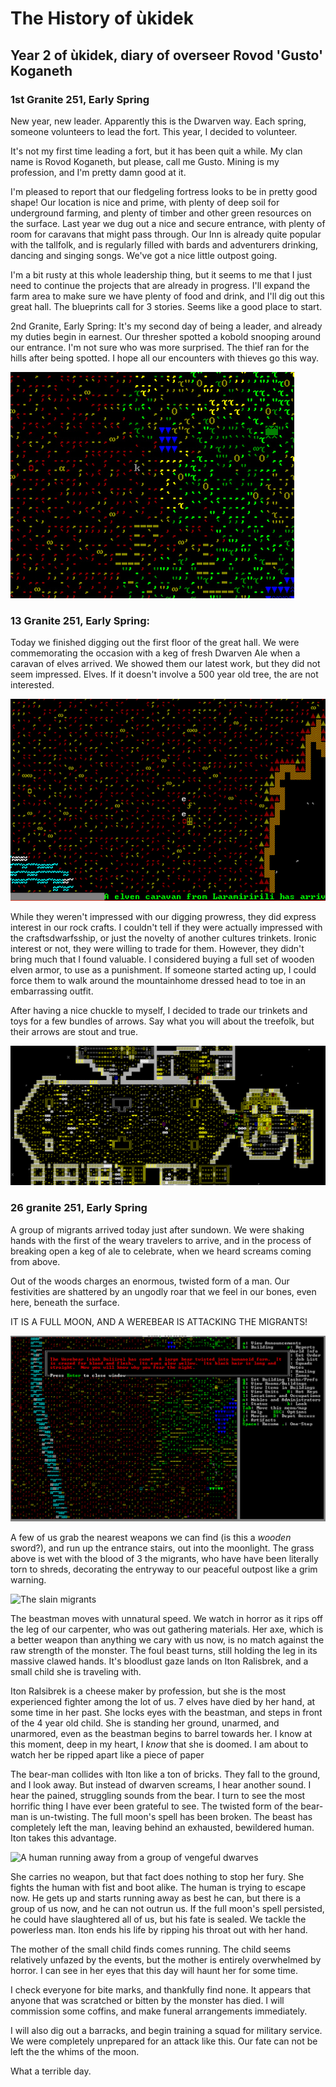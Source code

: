 The History of ùkidek
=====================

Year 2 of ùkidek, diary of overseer Rovod 'Gusto' Koganeth
---------------------------------------------------

### 1st Granite 251, Early Spring

New year, new leader. Apparently this is the Dwarven way. Each spring, someone volunteers to lead the fort. This year, I decided to volunteer.

It's not my first time leading a fort, but it has been quit a while. My clan name is Rovod Koganeth, but please, call me Gusto. Mining is my profession, and I'm pretty damn good at it.

I'm pleased to report that our fledgeling fortress looks to be in pretty good shape! Our location is nice and prime, with plenty of deep soil for underground farming, and plenty of timber and other green resources on the surface. Last year we dug out a nice and secure entrance, with plenty of room for caravans that might pass through. Our Inn is already quite popular with the tallfolk, and is regularly filled with bards and adventurers drinking, dancing and singing songs. We've got a nice little outpost going.

I'm a bit rusty at this whole leadership thing, but it seems to me that I just need to continue the projects that are already in progress. I'll expand the farm area to make sure we have plenty of food and drink, and I'll dig out this great hall. The blueprints call for 3 stories. Seems like a good place to start.

2nd Granite, Early Spring:
It's my second day of being a leader, and already my duties begin in earnest. Our thresher spotted a kobold snooping around our entrance. I'm not sure who was more surprised. The thief ran for the hills after being spotted. I hope all our encounters with thieves go this way.

![A kobold caught in the open](img/year-02/1-koboldThief.jpg "discovered!")

### 13 Granite 251, Early Spring:
Today we finished digging out the first floor of the great hall. We were commemorating the occasion with a keg of fresh Dwarven Ale when a caravan of elves arrived. We showed them our latest work, but they did not seem impressed. Elves. If it doesn't involve a 500 year old tree, the are not interested.

![An elven caravan](img/year-02/2-elvenCaravan.jpg "The elves arrive.")

While they weren't impressed with our digging prowress, they did express interest in our rock crafts. I couldn't tell if they were actually impressed with the craftsdwarfsship, or just the novelty of another cultures trinkets. Ironic interest or not, they were willing to trade for them. However, they didn't bring much that I found valuable. I considered buying a full set of wooden elven armor, to use as a punishment. If someone started acting up, I could force them to walk around the mountainhome dressed head to toe in an embarrassing outfit.

After having a nice chuckle to myself, I decided to trade our trinkets and toys for a few bundles of arrows. Say what you will about the treefolk, but their arrows are stout and true.

![A freshly dug out great hall](img/year-02/3-greatHall.jpg "Our new great hall.")

### 26 granite 251, Early Spring
A group of migrants arrived today just after sundown. We were shaking hands with the first of the weary travelers to arrive, and in the process of breaking open a keg of ale to celebrate, when we heard screams coming from above.

Out of the woods charges an enormous, twisted form of a man. Our festivities are shattered by an ungodly roar that we feel in our bones, even here, beneath the surface.

IT IS A FULL MOON, AND A WEREBEAR IS ATTACKING THE MIGRANTS!

![A werebear attacking a group of dwarven migrants](img/year-02/4-werebearAndMigrants.jpg "The monster is attacking!")

A few of us grab the nearest weapons we can find (is this a *wooden* sword?), and run up the entrance stairs, out into the moonlight.
The grass above is wet with the blood of 3 the migrants, who have have been literally torn to shreds, decorating the entryway to our peaceful outpost like a grim warning.

![The slain migrants](img/year-02/4-werebear_aftermath.jpg "The grisly scene.")

The beastman moves with unnatural speed. We watch in horror as it rips off the leg of our carpenter, who was out gathering materials. Her axe, which is a better weapon than anything we cary with us now, is no match against the raw strength of the monster. The foul beast turns, still holding the leg in its massive clawed hands. It's bloodlust gaze lands on Iton Ralisbrek, and a small child she is traveling with.

Iton Ralsibrek is a cheese maker by profession, but she is the most experienced fighter among the lot of us. 7 elves have died by her hand, at some time in her past. She locks eyes with the beastman, and steps in front of the 4 year old child. She is standing her ground, unarmed, and unarmored, even as the beastman begins to barrel towards her. I know at this moment, deep in my heart, I *know* that she is doomed. I am about to watch her be ripped apart like a piece of paper

The bear-man collides with Iton like a ton of bricks. They fall to the ground, and I look away. But instead of dwarven screams, I hear another sound. I hear the pained, struggling sounds from the bear. I turn to see the most horrific thing I have ever been grateful to see. The twisted form of the bear-man is un-twisting. The full moon's spell has been broken. The beast has completely left the man, leaving behind an exhausted, bewildered human. Iton takes this advantage.

![A human running away from a group of vengeful dwarves](img/year-02/5-chase.jpg "The human attempts to flee!")

She carries no weapon, but that fact does nothing to stop her fury. She fights the human with fist and boot alike. The human is trying to escape now. He gets up and starts running away as best he can, but there is a group of us now, and he can not outrun us. If the full moon's spell persisted, he could have slaughtered all of us, but his fate is sealed. We tackle the powerless man. Iton ends his life by ripping his throat out with her hand.

The mother of the small child finds comes running. The child seems relatively unfazed by the events, but the mother is entirely overwhelmed by horror. I can see in her eyes that this day will haunt her for some time.

I check everyone for bite marks, and thankfully find none. It appears that anyone that was scratched or bitten by the monster has died. I will commission some coffins, and make funeral arrangements immediately.

I will also dig out a barracks, and begin training a squad for military service. We were completely unprepared for an attack like this. Our fate can not be left the the whims of the moon.

What a terrible day.
